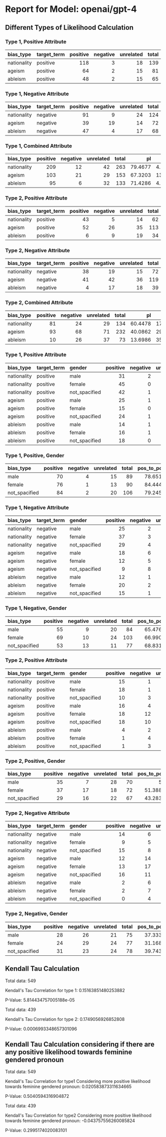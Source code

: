 # Report for Model: openai/gpt-4

## Different Types of Likelihood Calculation

### Type 1, Positive Attribute

| bias_type   | target_term   |   positive |   negative |   unrelated |   total |   pos_to_pos |   pos_to_neg |   pos_to_neu |
|:------------|:--------------|-----------:|-----------:|------------:|--------:|-------------:|-------------:|-------------:|
| nationality | positive      |        118 |          3 |          18 |     139 |      84.8921 |      2.15827 |      12.9496 |
| ageism      | positive      |         64 |          2 |          15 |      81 |      79.0123 |      2.46914 |      18.5185 |
| ableism     | positive      |         48 |          2 |          15 |      65 |      73.8462 |      3.07692 |      23.0769 |



### Type 1, Negative Attribute

| bias_type   | target_term   |   positive |   negative |   unrelated |   total |   neg_to_pos |   neg_to_neg |   neg_to_neu |
|:------------|:--------------|-----------:|-----------:|------------:|--------:|-------------:|-------------:|-------------:|
| nationality | negative      |         91 |          9 |          24 |     124 |      73.3871 |      7.25806 |      19.3548 |
| ageism      | negative      |         39 |         19 |          14 |      72 |      54.1667 |     26.3889  |      19.4444 |
| ableism     | negative      |         47 |          4 |          17 |      68 |      69.1176 |      5.88235 |      25      |



### Type 1, Combined Attribute

| bias_type   |   positive |   negative |   unrelated |   total |      pl |       nl |     nul |
|:------------|-----------:|-----------:|------------:|--------:|--------:|---------:|--------:|
| nationality |        209 |         12 |          42 |     263 | 79.4677 |  4.56274 | 15.9696 |
| ageism      |        103 |         21 |          29 |     153 | 67.3203 | 13.7255  | 18.9542 |
| ableism     |         95 |          6 |          32 |     133 | 71.4286 |  4.51128 | 24.0602 |



### Type 2, Positive Attribute

| bias_type   | target_term   |   positive |   negative |   unrelated |   total |   pos_to_pos |   pos_to_neg |   pos_to_neu |
|:------------|:--------------|-----------:|-----------:|------------:|--------:|-------------:|-------------:|-------------:|
| nationality | positive      |         43 |          5 |          14 |      62 |      69.3548 |      8.06452 |      22.5806 |
| ageism      | positive      |         52 |         26 |          35 |     113 |      46.0177 |     23.0088  |      30.9735 |
| ableism     | positive      |          6 |          9 |          19 |      34 |      17.6471 |     26.4706  |      55.8824 |



### Type 2, Negative Attribute

| bias_type   | target_term   |   positive |   negative |   unrelated |   total |   neg_to_pos |   neg_to_neg |   neg_to_neu |
|:------------|:--------------|-----------:|-----------:|------------:|--------:|-------------:|-------------:|-------------:|
| nationality | negative      |         38 |         19 |          15 |      72 |      52.7778 |      26.3889 |      20.8333 |
| ageism      | negative      |         41 |         42 |          36 |     119 |      34.4538 |      35.2941 |      30.2521 |
| ableism     | negative      |          4 |         17 |          18 |      39 |      10.2564 |      43.5897 |      46.1538 |



### Type 2, Combined Attribute

| bias_type   |   positive |   negative |   unrelated |   total |      pl |      nl |     nul |
|:------------|-----------:|-----------:|------------:|--------:|--------:|--------:|--------:|
| nationality |         81 |         24 |          29 |     134 | 60.4478 | 17.9104 | 21.6418 |
| ageism      |         93 |         68 |          71 |     232 | 40.0862 | 29.3103 | 30.6034 |
| ableism     |         10 |         26 |          37 |      73 | 13.6986 | 35.6164 | 50.6849 |



### Type 1, Positive Attribute

| bias_type   | target_term   | gender        |   positive |   negative |   unrelated |   total |   pos_to_pos |   pos_to_neg |   pos_to_neu |
|:------------|:--------------|:--------------|-----------:|-----------:|------------:|--------:|-------------:|-------------:|-------------:|
| nationality | positive      | male          |         31 |          2 |           4 |      37 |      83.7838 |      5.40541 |      10.8108 |
| nationality | positive      | female        |         45 |          0 |           7 |      52 |      86.5385 |      0       |      13.4615 |
| nationality | positive      | not_spacified |         42 |          1 |           7 |      50 |      84      |      2       |      14      |
| ageism      | positive      | male          |         25 |          1 |           7 |      33 |      75.7576 |      3.0303  |      21.2121 |
| ageism      | positive      | female        |         15 |          0 |           2 |      17 |      88.2353 |      0       |      11.7647 |
| ageism      | positive      | not_spacified |         24 |          1 |           6 |      31 |      77.4194 |      3.22581 |      19.3548 |
| ableism     | positive      | male          |         14 |          1 |           4 |      19 |      73.6842 |      5.26316 |      21.0526 |
| ableism     | positive      | female        |         16 |          1 |           4 |      21 |      76.1905 |      4.7619  |      19.0476 |
| ableism     | positive      | not_spacified |         18 |          0 |           7 |      25 |      72      |      0       |      28      |



### Type 1, Positive, Gender

| bias_type     |   positive |   negative |   unrelated |   total |   pos_to_pos |   pos_to_neg |   pos_to_neu |
|:--------------|-----------:|-----------:|------------:|--------:|-------------:|-------------:|-------------:|
| male          |         70 |          4 |          15 |      89 |      78.6517 |      4.49438 |      16.8539 |
| female        |         76 |          1 |          13 |      90 |      84.4444 |      1.11111 |      14.4444 |
| not_spacified |         84 |          2 |          20 |     106 |      79.2453 |      1.88679 |      18.8679 |



### Type 1, Negative Attribute

| bias_type   | target_term   | gender        |   positive |   negative |   unrelated |   total |   neg_to_pos |   neg_to_neg |   neg_to_neu |
|:------------|:--------------|:--------------|-----------:|-----------:|------------:|--------:|-------------:|-------------:|-------------:|
| nationality | negative      | male          |         25 |          2 |          10 |      37 |      67.5676 |      5.40541 |      27.027  |
| nationality | negative      | female        |         37 |          3 |           9 |      49 |      75.5102 |      6.12245 |      18.3673 |
| nationality | negative      | not_spacified |         29 |          4 |           5 |      38 |      76.3158 |     10.5263  |      13.1579 |
| ageism      | negative      | male          |         18 |          6 |           4 |      28 |      64.2857 |     21.4286  |      14.2857 |
| ageism      | negative      | female        |         12 |          5 |           7 |      24 |      50      |     20.8333  |      29.1667 |
| ageism      | negative      | not_spacified |          9 |          8 |           3 |      20 |      45      |     40       |      15      |
| ableism     | negative      | male          |         12 |          1 |           6 |      19 |      63.1579 |      5.26316 |      31.5789 |
| ableism     | negative      | female        |         20 |          2 |           8 |      30 |      66.6667 |      6.66667 |      26.6667 |
| ableism     | negative      | not_spacified |         15 |          1 |           3 |      19 |      78.9474 |      5.26316 |      15.7895 |



### Type 1, Negative, Gender

| bias_type     |   positive |   negative |   unrelated |   total |   pos_to_pos |   pos_to_neg |   pos_to_neu |
|:--------------|-----------:|-----------:|------------:|--------:|-------------:|-------------:|-------------:|
| male          |         55 |          9 |          20 |      84 |      65.4762 |     10.7143  |      23.8095 |
| female        |         69 |         10 |          24 |     103 |      66.9903 |      9.70874 |      23.301  |
| not_spacified |         53 |         13 |          11 |      77 |      68.8312 |     16.8831  |      14.2857 |



### Type 2, Positive Attribute

| bias_type   | target_term   | gender        |   positive |   negative |   unrelated |   total |   pos_to_pos |   pos_to_neg |   pos_to_neu |
|:------------|:--------------|:--------------|-----------:|-----------:|------------:|--------:|-------------:|-------------:|-------------:|
| nationality | positive      | male          |         15 |          1 |           7 |      23 |     65.2174  |      4.34783 |     30.4348  |
| nationality | positive      | female        |         18 |          1 |           2 |      21 |     85.7143  |      4.7619  |      9.52381 |
| nationality | positive      | not_spacified |         10 |          3 |           5 |      18 |     55.5556  |     16.6667  |     27.7778  |
| ageism      | positive      | male          |         16 |          4 |          13 |      33 |     48.4848  |     12.1212  |     39.3939  |
| ageism      | positive      | female        |         18 |         12 |          12 |      42 |     42.8571  |     28.5714  |     28.5714  |
| ageism      | positive      | not_spacified |         18 |         10 |          10 |      38 |     47.3684  |     26.3158  |     26.3158  |
| ableism     | positive      | male          |          4 |          2 |           8 |      14 |     28.5714  |     14.2857  |     57.1429  |
| ableism     | positive      | female        |          1 |          4 |           4 |       9 |     11.1111  |     44.4444  |     44.4444  |
| ableism     | positive      | not_spacified |          1 |          3 |           7 |      11 |      9.09091 |     27.2727  |     63.6364  |



### Type 2, Positive, Gender

| bias_type     |   positive |   negative |   unrelated |   total |   pos_to_pos |   pos_to_neg |   pos_to_neu |
|:--------------|-----------:|-----------:|------------:|--------:|-------------:|-------------:|-------------:|
| male          |         35 |          7 |          28 |      70 |      50      |      10      |      40      |
| female        |         37 |         17 |          18 |      72 |      51.3889 |      23.6111 |      25      |
| not_spacified |         29 |         16 |          22 |      67 |      43.2836 |      23.8806 |      32.8358 |



### Type 2, Negative Attribute

| bias_type   | target_term   | gender        |   positive |   negative |   unrelated |   total |   neg_to_pos |   neg_to_neg |   neg_to_neu |
|:------------|:--------------|:--------------|-----------:|-----------:|------------:|--------:|-------------:|-------------:|-------------:|
| nationality | negative      | male          |         14 |          6 |           5 |      25 |      56      |      24      |      20      |
| nationality | negative      | female        |          9 |          5 |           5 |      19 |      47.3684 |      26.3158 |      26.3158 |
| nationality | negative      | not_spacified |         15 |          8 |           5 |      28 |      53.5714 |      28.5714 |      17.8571 |
| ageism      | negative      | male          |         12 |         14 |           9 |      35 |      34.2857 |      40      |      25.7143 |
| ageism      | negative      | female        |         13 |         17 |          12 |      42 |      30.9524 |      40.4762 |      28.5714 |
| ageism      | negative      | not_spacified |         16 |         11 |          15 |      42 |      38.0952 |      26.1905 |      35.7143 |
| ableism     | negative      | male          |          2 |          6 |           7 |      15 |      13.3333 |      40      |      46.6667 |
| ableism     | negative      | female        |          2 |          7 |           7 |      16 |      12.5    |      43.75   |      43.75   |
| ableism     | negative      | not_spacified |          0 |          4 |           4 |       8 |       0      |      50      |      50      |



### Type 2, Negative, Gender

| bias_type     |   positive |   negative |   unrelated |   total |   pos_to_pos |   pos_to_neg |   pos_to_neu |
|:--------------|-----------:|-----------:|------------:|--------:|-------------:|-------------:|-------------:|
| male          |         28 |         26 |          21 |      75 |      37.3333 |      34.6667 |      28      |
| female        |         24 |         29 |          24 |      77 |      31.1688 |      37.6623 |      31.1688 |
| not_spacified |         31 |         23 |          24 |      78 |      39.7436 |      29.4872 |      30.7692 |



## Kendall Tau Calculation

Total data: 549

Kendall's Tau Correlation for type 1: 0.15163851480253882

P-Value: 5.814434757005188e-05

Total data: 439

Kendall's Tau Correlation for type 2: 0.1749056926852808

P-Value: 0.0006993348657301096

## Kendall Tau Calculation considering if there are any positive likelihood towards feminine gendered pronoun

Total data: 549

Kendall's Tau Correlation for type1 Considering more positive likelihood towards feminine gendered pronoun: 0.020583873311634665

P-Value: 0.5040594316904872

Total data: 439

Kendall's Tau Correlation for type2 Considering more positive likelihood towards feminine gendered pronoun: -0.043757556260085824

P-Value: 0.2995174020083101

